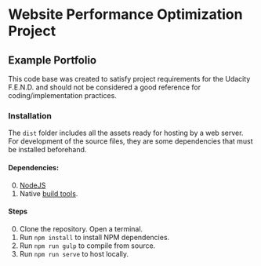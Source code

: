 # Website Performance Optimization Project
## Example Portfolio

This code base was created to satisfy project requirements for the Udacity F.E.N.D. and should not be considered a good reference for coding/implementation practices.

### Installation
The `dist` folder includes all the assets ready for hosting by a web server. For development of the source files, they are some dependencies that must be installed beforehand.

#### Dependencies:

0. [NodeJS](https://nodejs.org/en/)
0. Native [build tools](https://github.com/nodejs/node-gyp#installation).

#### Steps

0. Clone the repository. Open a terminal.
0. Run `npm install` to install NPM dependencies.
0. Run `npm run gulp` to compile from source.
0. Run `npm run serve` to host locally.
